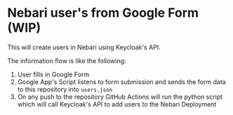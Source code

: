 # Nebari user's from Google Form (WIP)

This will create users in Nebari using Keycloak's API.

The information flow is like the following:

1. User fills in Google Form
2. Google App's Script listens to form submission and sends the form data to this repository into `users.json`
3. On any push to the repository GitHub Actions will run the python script which will call Keycloak's API to add users to the Nebari Deployment
